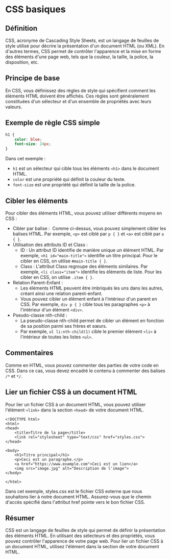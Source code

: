 # CSS basiques 

## Définition

CSS, acronyme de Cascading Style Sheets, est un langage de feuilles de style utilisé pour décrire la présentation d'un document HTML (ou XML). 
En d'autres termes, CSS permet de contrôler l'apparence et la mise en forme des éléments d'une page web, tels que la couleur, la taille, la police, la disposition, etc.

## Principe de base
En CSS, vous définissez des règles de style qui spécifient comment les éléments HTML doivent être affichés. 
Ces règles sont généralement constituées d'un sélecteur et d'un ensemble de propriétés avec leurs valeurs.

## Exemple de règle CSS simple
```css
h1 { 
	color: blue; 
	font-size: 24px; 
}
```
Dans cet exemple :
- ```h1``` est un sélecteur qui cible tous les éléments ```<h1>``` dans le document HTML.
- ```color``` est une propriété qui définit la couleur du texte.
- ```font-size``` est une propriété qui définit la taille de la police.

## Cibler les éléments
Pour cibler des éléments HTML, vous pouvez utiliser différents moyens en CSS :

* Cibler par balise :  Comme ci-dessus, vous pouvez simplement cibler les balises HTML. Par exemple, ```<p>``` est ciblé par ```p { }``` et ```<a>``` est ciblé par ```a { }```.
* Utilisation des attributs ID et Class :
    * ID : Un attribut ID identifie de manière unique un élément HTML. Par exemple, ```<h1 id="main-title">``` identifie un titre principal. Pour le cibler en CSS, on utilise ```#main-title { }```.
    * Class : L'attribut Class regroupe des éléments similaires. Par exemple, ```<li class="item">``` identifie les éléments de liste. Pour les cibler en CSS, on utilise ```.item { }```.
* Relation Parent-Enfant :
    * Les éléments HTML peuvent être imbriqués les uns dans les autres, créant ainsi une relation parent-enfant.
    * Vous pouvez cibler un élément enfant à l'intérieur d'un parent en CSS. Par exemple, ```div p { }``` cible tous les paragraphes ```<p>``` à l'intérieur d'un élément ```<div>```.
* Pseudo-classe nth-child :
    * La pseudo-classe nth-child permet de cibler un élément en fonction de sa position parmi ses frères et sœurs.
    * Par exemple, ```ul li:nth-child(1)``` cible le premier élément ```<li>``` à l'intérieur de toutes les listes ```<ul>```.

## Commentaires
Comme en HTML, vous pouvez commenter des parties de votre code en CSS. Dans ce cas, vous devez encadré le contenu à commenter des balises  ```/*``` et ```*/```.

## Lier un fichier CSS à un document HTML
Pour lier un fichier CSS à un document HTML, vous pouvez utiliser l'élément ```<link>``` dans la section ```<head>``` de votre document HTML.

```
<!DOCTYPE html> 
<html> 
<head> 
	<title>Titre de la page</title> 
	<link rel="stylesheet" type="text/css" href="styles.css"> 
</head> 

<body> 
	<h1>Titre principal</h1> 
	<p>Ceci est un paragraphe.</p> 
	<a href="https://www.example.com">Ceci est un lien</a> 
	<img src="image.jpg" alt="Description de l'image"> 
</body> 

</html>
```

Dans cet exemple, styles.css est le fichier CSS externe que nous souhaitons lier à notre document HTML. 
Assurez-vous que le chemin d'accès spécifié dans l'attribut href pointe vers le bon fichier CSS.

## Résumer
CSS est un langage de feuilles de style qui permet de définir la présentation des éléments HTML. 
En utilisant des sélecteurs et des propriétés, vous pouvez contrôler l'apparence de votre page web. 
Pour lier un fichier CSS à un document HTML, utilisez l'élément <link> dans la section <head> de votre document HTML.
